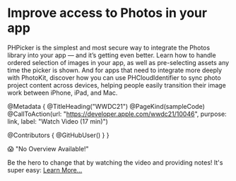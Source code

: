 # Improve access to Photos in your app

PHPicker is the simplest and most secure way to integrate the Photos library into your app — and it’s getting even better. Learn how to handle ordered selection of images in your app, as well as pre-selecting assets any time the picker is shown. And for apps that need to integrate more deeply with PhotoKit, discover how you can use PHCloudIdentifier to sync photo project content across devices, helping people easily transition their image work between iPhone, iPad, and Mac.

@Metadata {
   @TitleHeading("WWDC21")
   @PageKind(sampleCode)
   @CallToAction(url: "https://developer.apple.com/wwdc21/10046", purpose: link, label: "Watch Video (17 min)")

   @Contributors {
      @GitHubUser(<replace this with your GitHub handle>)
   }
}

😱 "No Overview Available!"

Be the hero to change that by watching the video and providing notes! It's super easy:
 [Learn More…](https://wwdcnotes.github.io/WWDCNotes/documentation/wwdcnotes/contributing)
